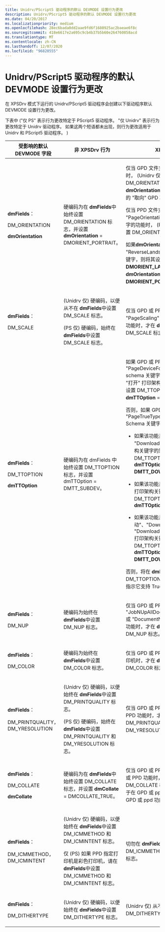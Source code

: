 ```yaml
---
title: Unidrv/PScript5 驱动程序的默认 DEVMODE 设置行为更改
description: Unidrv/PScript5 驱动程序的默认 DEVMODE 设置行为更改
ms.date: 04/20/2017
ms.localizationpriority: medium
ms.openlocfilehash: 28ec6bada0dd2aae9fd6f1680925ac2baeae6f8c
ms.sourcegitcommit: 418e6617e2a695c9cb4b37b5b60e264760858acd
ms.translationtype: MT
ms.contentlocale: zh-CN
ms.lasthandoff: 12/07/2020
ms.locfileid: "96820555"
---
```

# <a name="unidrvpscript5-driver-default-devmode-setup-behavior-changes"></a>Unidrv/PScript5 驱动程序的默认 DEVMODE 设置行为更改


在 XPSDrv 模式下运行的 Unidrv/PScript5 驱动程序会创建以下驱动程序默认 DEVMODE 设置行为更改。

下表中 ("仅 PS" 表示行为更改特定于 PScript5 驱动程序。 "仅 Unidrv" 表示行为更改特定于 Unidrv 驱动程序。 如果这两个短语都未出现，则行为更改适用于 Unidrv 和 PScript5 驱动程序。 ) 

<table>
<colgroup>
<col width="33%" />
<col width="33%" />
<col width="33%" />
</colgroup>
<thead>
<tr class="header">
<th>受影响的默认 DEVMODE 字段</th>
<th>非 XPSDrv 行为</th>
<th>XPSDrv 行为</th>
</tr>
</thead>
<tbody>
<tr class="odd">
<td><p><strong>dmFields</strong>：</p>
<p>DM_ORIENTATION</p>
<p><strong>dmOrientation</strong></p></td>
<td><p>硬编码为在 <strong>dmFields</strong>中始终设置 DM_ORIENTATION 标志，并设置 <strong>dmOrientation</strong> = DMORIENT_PORTRAIT。</p></td>
<td><p>仅当 GPD 文件支持 "方向" GPD 功能时， (Unidrv 仅) 在 <strong>dmFields</strong> 中设置 DM_ORIENTATION 标志。 <strong>dmOrientation</strong> 是根据 GPD 文件中指定的 "取向" GPD 功能的默认选项设置的。</p>
<p>仅当 PPD 文件支持带有 "PageOrientation" Print Schema 关键字的功能时， (PS 仅) 在 <strong>dmFields</strong> 中设置 DM_ORIENTATION 标志。</p>
<p>如果<strong>dmOrientation</strong>设置为 "横向" 或 "ReverseLandscape" Print Schema 关键字，则将其设置为<strong>DMORIENT_LANDSCAPE</strong> 。 否则， <strong>dmOrientation</strong> 设置为 <strong>DMORIENT_PORTRAIT</strong>。</p></td>
</tr>
<tr class="even">
<td><p><strong>dmFields</strong>：</p>
<p>DM_SCALE</p></td>
<td><p> (Unidrv 仅) 硬编码，以便从不在 <strong>dmFields</strong>中设置 DM_SCALE 标志。</p>
<p> (PS 仅) 硬编码，始终在 <strong>dmFields</strong>中设置 DM_SCALE 标志。</p></td>
<td><p>仅当 GPD 或 PPD 支持带有 "PageScaling" Print Schema 关键字的功能时，才在 <strong>dmFields</strong> 中设置 DM_SCALE 标志。</p></td>
</tr>
<tr class="odd">
<td><p><strong>dmFields</strong>：</p>
<p>DM_TTOPTION</p>
<p><strong>dmTTOption</strong></p></td>
<td><p>硬编码为在 dmFields 中始终设置 DM_TTOPTION 标志，并设置 dmTTOption = DMTT_SUBDEV。</p></td>
<td><p>如果 GPD 或 PPD 支持带有 "PageDeviceFontSubstitution" print schema 关键字的功能，并且该功能具有 "打开" 打印架构关键字的默认选项，请设置 DM_TTOPTION 标志并设置<strong>dmTTOption</strong>  =  <strong>DMTT_SUBDEV</strong>。</p>
<p>否则，如果 GPD 或 PPD 支持带有 "PageTrueTypeFontMode" Print Schema 关键字的功能和以下之一：</p>
<ul>
<li><p>如果该功能具有 "DownloadAsOutlineFont" 打印架构关键字的默认选项，请设置 DM_TTOPTION 标志并设置<strong>dmTTOption</strong>  =  <strong>DMTT_DOWNLOAD_OUTLINE</strong>。</p></li>
<li><p>如果该功能具有 "RenderAsBitmap" 打印架构关键字的默认选项，请设置 DM_TTOPTION 标志并设置<strong>dmTTOption</strong>  =  <strong>DMTT_BITMAP</strong>;</p></li>
<li><p>如果该功能具有 "自动"、"DownloadAsRasterFont" 或 "DownloadAsNativeTrueTypeFont" 打印架构关键字的默认选项，请设置 DM_TTOPTION 标志并设置<strong>dmTTOption</strong>  =  <strong>DMTT_DOWNLOAD</strong>。</p></li>
</ul>
<p>否则，将在 <strong>dmFields</strong> 中清除 DM_TTOPTION 标志，因为打印机不会指示它支持 TrueType 字体替换或下载。</p></td>
</tr>
<tr class="even">
<td><p><strong>dmFields</strong>：</p>
<p>DM_NUP</p></td>
<td><p>硬编码为始终在 <strong>dmFields</strong>中设置 DM_NUP 标志。</p></td>
<td><p>仅当 GPD 或 PPD 支持带有 "JobNUpAllDocumentsContiguously" 或 "DocumentNUp" 打印架构关键字的功能时，才在 <strong>dmFields</strong> 中设置 DM_NUP 标志。</p></td>
</tr>
<tr class="odd">
<td><p><strong>dmFields</strong>：</p>
<p>DM_COLOR</p></td>
<td><p>硬编码为始终在 <strong>dmFields</strong>中设置 DM_COLOR 标志。</p></td>
<td><p>仅当 GPD 或 PPD 指定打印机为彩色打印机时，才在 <strong>dmFields</strong> 中设置 DM_COLOR 标志。</p></td>
</tr>
<tr class="even">
<td><p><strong>dmFields</strong>：</p>
<p>DM_PRINTQUALITY，DM_YRESOLUTION</p></td>
<td><p> (Unidrv 仅) 硬编码，以便始终在 <strong>dmFields</strong>中设置 DM_PRINTQUALITY 标志。</p>
<p> (PS 仅) 硬编码，始终在 <strong>dmFields</strong>中设置 DM_PRINTQUALITY 和 DM_YRESOLUTION 标志。</p></td>
<td><p>仅当 GPD 或 PPD 支持 "解决" GPD 或 PPD 功能时，才在 <strong>dmFields</strong> 中设置 DM_PRINTQUALITY 和 DM_YRESOLUTION 标志。</p></td>
</tr>
<tr class="odd">
<td><p><strong>dmFields</strong>：</p>
<p>DM_COLLATE</p>
<p><strong>dmCollate</strong></p></td>
<td><p>硬编码为在 <strong>dmFields</strong>中始终设置 DM_COLLATE 标志，并设置 <strong>dmCollate</strong> = DMCOLLATE_TRUE。</p></td>
<td><p>仅当 GPD 或 PPD 支持 "Collate" GPD 或 PPD 功能时，才在 <strong>dmFields</strong> 中设置 DM_COLLATE 标志。 <strong>dmCollate</strong> 是基于在 GPD 或 ppd 中指定的 "COLLATE" GPD 或 ppd 功能的默认选项设置的。</p></td>
</tr>
<tr class="even">
<td><p><strong>dmFields</strong>：</p>
<p>DM_ICMMETHOD，DM_ICMINTENT</p></td>
<td><p> (Unidrv 仅) 硬编码，以便始终在 <strong>dmFields</strong>中设置 DM_ICMMETHOD 和 DM_ICMINTENT 标志。</p>
<p>仅 (PS) 如果 PPD 指定打印机是彩色打印机，请在 <strong>dmFields</strong>中设置 DM_ICMMETHOD 和 DM_ICMINTENT 标志。</p></td>
<td><p>切勿在 <strong>dmFields</strong>中设置 DM_ICMMETHOD 或 DM_ICMINTENT 标志。</p></td>
</tr>
<tr class="odd">
<td><p><strong>dmFields</strong>：</p>
<p>DM_DITHERTYPE</p></td>
<td><p> (Unidrv 仅) 硬编码，以便始终在 <strong>dmFields</strong>中设置 DM_DITHERTYPE 标志。</p></td>
<td><p> (Unidrv 仅) 从不在 <strong>dmFields</strong>中设置 DM_DITHERTYPE 标志。</p></td>
</tr>
</tbody>
</table>

 

 

 




